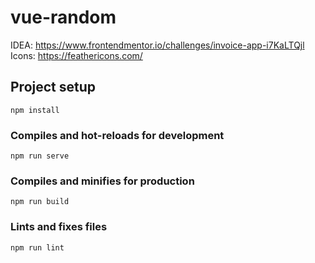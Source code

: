 # vue-random

IDEA: https://www.frontendmentor.io/challenges/invoice-app-i7KaLTQjl
Icons: https://feathericons.com/

## Project setup
```
npm install
```

### Compiles and hot-reloads for development
```
npm run serve
```

### Compiles and minifies for production
```
npm run build
```

### Lints and fixes files
```
npm run lint
```
